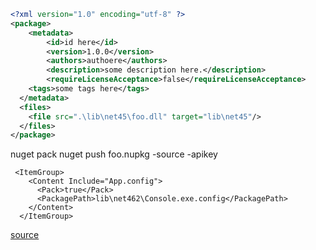 ```xml
<?xml version="1.0" encoding="utf-8" ?>
<package>
	<metadata>
		<id>id here</id>
		<version>1.0.0</version>
		<authors>authoere</authors>
		<description>some description here.</description>
		<requireLicenseAcceptance>false</requireLicenseAcceptance>
    <tags>some tags here</tags>
  </metadata>
  <files>
    <file src=".\lib\net45\foo.dll" target="lib\net45"/>
  </files>
</package>

```
nuget pack 
nuget push foo.nupkg -source <uri> -apikey <apikey>

``` Adding extra files through Csrpoj
 <ItemGroup>
    <Content Include="App.config">
      <Pack>true</Pack>
      <PackagePath>lib\net462\Console.exe.config</PackagePath>
    </Content>
  </ItemGroup>
```
[source](https://developercommunity.visualstudio.com/content/problem/37360/nuget-pack-does-not-include-execonfig-for-tools-pr.html)